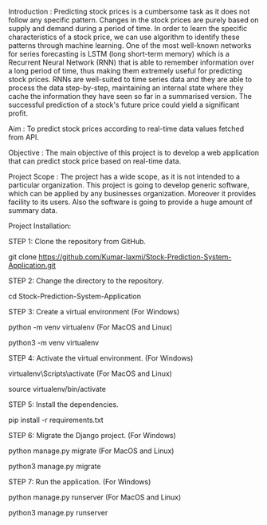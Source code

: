 Introduction :
Predicting stock prices is a cumbersome task as it does not follow any specific pattern. Changes in the stock prices are purely based on supply and demand during a period of time. In order to learn the specific characteristics of a stock price, we can use algorithm to identify these patterns through machine learning. One of the most well-known networks for series forecasting is LSTM (long short-term memory) which is a Recurrent Neural Network (RNN) that is able to remember information over a long period of time, thus making them extremely useful for predicting stock prices. RNNs are well-suited to time series data and they are able to process the data step-by-step, maintaining an internal state where they cache the information they have seen so far in a summarised version. The successful prediction of a stock's future price could yield a significant profit.

Aim :
To predict stock prices according to real-time data values fetched from API.

Objective :
The main objective of this project is to develop a web application that can predict stock price based on real-time data.

Project Scope :
The project has a wide scope, as it is not intended to a particular organization. This project is going to develop generic software, which can be applied by any businesses organization. Moreover it provides facility to its users. Also the software is going to provide a huge amount of summary data.




Project Installation:

STEP 1: Clone the repository from GitHub.

  git clone https://github.com/Kumar-laxmi/Stock-Prediction-System-Application.git
  
STEP 2: Change the directory to the repository.

  cd Stock-Prediction-System-Application
  
STEP 3: Create a virtual environment (For Windows)

  python -m venv virtualenv
  (For MacOS and Linux)

  python3 -m venv virtualenv
  
STEP 4: Activate the virtual environment. (For Windows)

  virtualenv\Scripts\activate
  (For MacOS and Linux)

  source virtualenv/bin/activate
  
STEP 5: Install the dependencies.

  pip install -r requirements.txt
  
STEP 6: Migrate the Django project. (For Windows)

  python manage.py migrate
  (For MacOS and Linux)

  python3 manage.py migrate
  
STEP 7: Run the application. (For Windows)

  python manage.py runserver
  (For MacOS and Linux)

  python3 manage.py runserver
